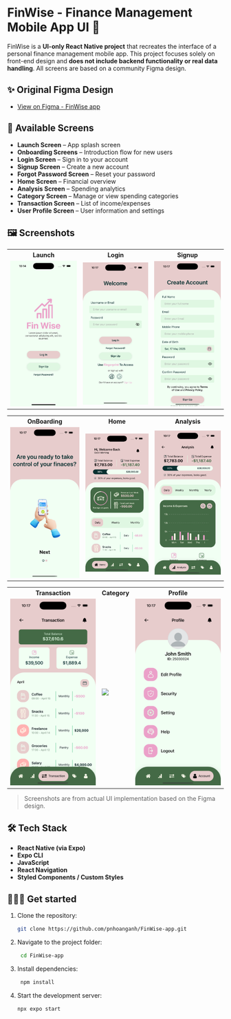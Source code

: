 # FinWise - Finance Management Mobile App UI 👋

FinWise is a **UI-only React Native project** that recreates the interface of a personal finance management mobile app. This project focuses solely on front-end design and **does not include backend functionality or real data handling**. All screens are based on a community Figma design.

## ✨ Original Figma Design

- [View on Figma - FinWise app](https://www.figma.com/design/NVtAFKkbzqeinlOMeyYTCP/Finance-Management-Mobile-App-UI-UX-Kit-for-Budget-Tracker-Financial-Prototype-Design--Community-?node-id=7020-3430&t=kuVKjNYZlLlCwIwu-1)

## 📱 Available Screens

- **Launch Screen** – App splash screen
- **Onboarding Screens** – Introduction flow for new users
- **Login Screen** – Sign in to your account
- **Signup Screen** – Create a new account
- **Forgot Password Screen** – Reset your password
- **Home Screen** – Financial overview
- **Analysis Screen** – Spending analytics
- **Category Screen** – Manage or view spending categories
- **Transaction Screen** – List of income/expenses
- **User Profile Screen** – User information and settings

## 🖼️ Screenshots

<table>
  <tr>
    <th>Launch</th>
    <th>Login</th>
    <th>Signup</th>
  </tr>
  <tr>
    <td><img src="./assets/images/screens/lauchB.png" width="200"/></td>
    <td><img src="./assets/images/screens/login.png" width="200"/></td>
    <td><img src="./assets/images/screens/signup.png" width="200"/></td>
  </tr>
</table>

<table>
  <tr>
    <th>OnBoarding</th>
    <th>Home</th>
    <th>Analysis</th>
  </tr>
  <tr>
    <td><img src="./assets/images/screens/onboardingB.png" width="200"/></td>
    <td><img src="./assets/images/screens/home.png" width="200"/></td>
    <td><img src="./assets/images/screens/analysis.png" width="200"/></td>
  </tr>
</table>

<table>
  <tr>
    <th>Transaction</th>
    <th>Category</th>
    <th>Profile</th>
  </tr>
  <tr>
    <td><img src="./assets/images/screens/transaction.png" width="200"/></td>
    <td><img src="./assets/images/screens/category.png" width="200"/></td>
    <td><img src="./assets/images/screens/profile.png" width="200"/></td>
  </tr>
</table>

> Screenshots are from actual UI implementation based on the Figma design.

## 🛠 Tech Stack

- **React Native (via Expo)**
- **Expo CLI**
- **JavaScript**
- **React Navigation**
- **Styled Components / Custom Styles**

## 👩🏻‍💻 Get started

1. Clone the repository:

   ```bash
   git clone https://github.com/pnhoanganh/FinWise-app.git
   ```

2. Navigate to the project folder:
   ```bash
    cd FinWise-app
   ```
3. Install dependencies:

   ```bash
    npm install
   ```

4. Start the development server:
   ```bash
   npx expo start
   ```
